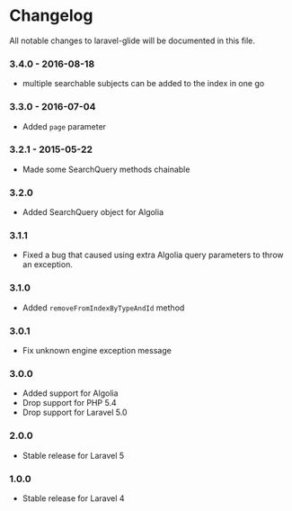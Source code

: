 # Changelog

All notable changes to laravel-glide will be documented in this file.

### 3.4.0 - 2016-08-18
- multiple searchable subjects can be added to the index in one go

### 3.3.0 - 2016-07-04
- Added `page` parameter

### 3.2.1 - 2015-05-22
- Made some SearchQuery methods chainable

### 3.2.0
- Added SearchQuery object for Algolia

### 3.1.1
- Fixed a bug that caused using extra Algolia query parameters to throw an exception.

### 3.1.0
- Added `removeFromIndexByTypeAndId` method

### 3.0.1
- Fix unknown engine exception message

### 3.0.0
- Added support for Algolia
- Drop support for PHP 5.4
- Drop support for Laravel 5.0

### 2.0.0
- Stable release for Laravel 5

### 1.0.0
- Stable release for Laravel 4
